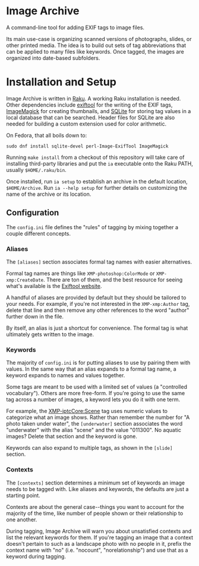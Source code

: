 # Image Archive

A command-line tool for adding EXIF tags to image files.

Its main use-case is organizing scanned versions of photographs,
slides, or other printed media. The idea is to build out sets of tag
abbreviations that can be applied to many files like keywords. Once
tagged, the images are organized into date-based subfolders.

# Installation and Setup

Image Archive is written in [Raku](https://raku.org). A working Raku
installation is needed. Other dependencies include
[exiftool](https://exiftool.org) for the writing of the EXIF tags,
[ImageMagick](https://imagemagick.org/index.php) for creating
thumbnails, and [SQLite](https://sqlite.org/index.html) for storing
tag values in a local database that can be searched. Header files for
SQLite are also needed for building a custom extension used for color
arithmetic.

On Fedora, that all boils down to:

```
sudo dnf install sqlite-devel perl-Image-ExifTool ImageMagick
```

Running `make install` from a checkout of this repository will take
care of installing third-party libraries and put the `ia` executable
onto the Raku PATH, usually `$HOME/.raku/bin`.

Once installed, run `ia setup` to establish an archive in the default
location, `$HOME/Archive`. Run `ia --help setup` for further details
on customizing the name of the archive or its location.

## Configuration

The `config.ini` file defines the "rules" of tagging by mixing
together a couple different concepts.

### Aliases
The `[aliases]` section associates formal tag names with easier
alternatives.

Formal tag names are things like `XMP-photoshop:ColorMode` or
`XMP-xmp:CreateDate`. There are ton of them, and the best resource
for seeing what's available is the [Exiftool website](https://exiftool.org).

A handful of aliases are provided by default but they should be
tailored to your needs. For example, if you're not interested in the
`XMP-xmp:Author` tag, delete that line and then remove any other
references to the word "author" further down in the file.

By itself, an alias is just a shortcut for convenience. The formal tag
is what ultimately gets written to the image.

### Keywords

The majority of `config.ini` is for putting aliases to use by pairing
them with values. In the same way that an alias expands to a formal
tag name, a keyword expands to names and values together.

Some tags are meant to be used with a limited set of values (a
"controlled vocabulary"). Others are more free-form. If you're going
to use the same tag across a number of images, a keyword lets you do
it with one term.

For example, the [XMP-iptcCore:Scene](https://cv.iptc.org/newscodes/scene) tag
uses numeric values to categorize what an image shows. Rather than
remember the number for "A photo taken under water", the
`[underwater]` section associates the word "underwater" with the alias
"scene" and the value "011300". No aquatic images? Delete that section
and the keyword is gone.

Keywords can also expand to multiple tags, as shown in the `[slide]`
section.

### Contexts

The `[contexts]` section determines a minimum set of keywords an image
needs to be tagged with. Like aliases and keywords, the defaults
are just a starting point.

Contexts are about the general case--things you want to account for
the majority of the time, like number of people shown or their
relationship to one another.

During tagging, Image Archive will warn you about unsatisfied contexts
and list the relevant keywords for them. If you're tagging an image
that a context doesn't pertain to such as a landscape photo with no
people in it, prefix the context name with "no" (i.e. "nocount",
"norelationship") and use that as a keyword during tagging.
